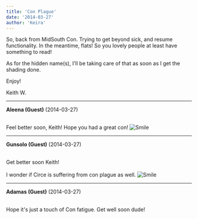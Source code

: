 ```yaml
---
title: 'Con Plague'
date: '2014-03-27'
author: 'Keira'
---
```


<p>So, back from MidSouth Con. Trying to get beyond sick, and resume functionality. In the meantime, flats! So you lovely people at least have something to read!</p><p>As for the hidden name(s), I'll be taking care of that as soon as I get the shading done.</p><p>Enjoy!</p><p>Keith W.</p>

---
**Aleena (Guest)** (2014-03-27)

<br> Feel better soon, Keith! Hope you had a great con! <img src="/smilies/smile.gif" alt="Smile" border="0">

---
**Gunsolo (Guest)** (2014-03-27)

<br> Get better soon Keith!<br><br>I wonder if Circe is suffering from con plague as well. <img src="/smilies/smile.gif" alt="Smile" border="0"><br>

---
**Adamas (Guest)** (2014-03-27)

<br> Hope it's just a touch of Con fatigue. Get well soon dude!<br>

